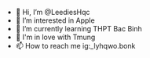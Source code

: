 - 👋 Hi, I’m @LeediesHqc
- 👀 I’m interested in Apple
- 🌱 I’m currently learning THPT Bac Binh
- 💞️ I'm in love with Tmung 
- 📫 How to reach me ig:_lyhqwo.bonk

<!---
LeediesHqc/LeediesHqc is a ✨ special ✨ repository because its `README.md` (this file) appears on your GitHub profile.
You can click the Preview link to take a look at your changes.
--->
